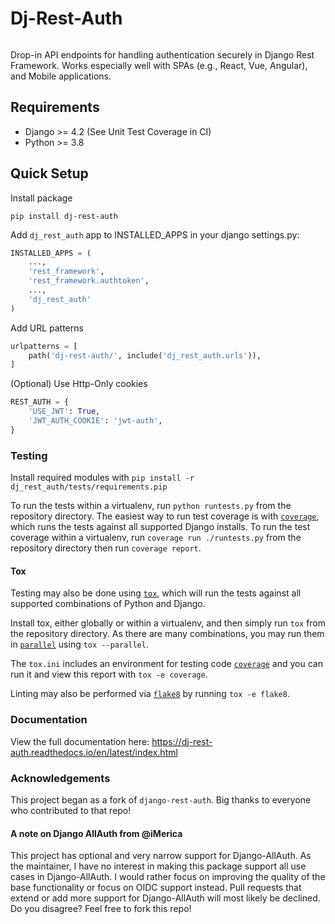 # Dj-Rest-Auth
[![<iMerica>](https://github.com/iMerica/dj-rest-auth/actions/workflows/main.yml/badge.svg)](https://github.com/iMerica/dj-rest-auth/actions/workflows/main.yml/)


Drop-in API endpoints for handling authentication securely in Django Rest Framework. Works especially well 
with SPAs (e.g., React, Vue, Angular), and Mobile applications. 

## Requirements
- Django >= 4.2 (See Unit Test Coverage in CI)
- Python >= 3.8

## Quick Setup

Install package

    pip install dj-rest-auth
    
Add `dj_rest_auth` app to INSTALLED_APPS in your django settings.py:

```python
INSTALLED_APPS = (
    ...,
    'rest_framework',
    'rest_framework.authtoken',
    ...,
    'dj_rest_auth'
)
```
    
Add URL patterns

```python
urlpatterns = [
    path('dj-rest-auth/', include('dj_rest_auth.urls')),
]
```
    

(Optional) Use Http-Only cookies

```python
REST_AUTH = {
    'USE_JWT': True,
    'JWT_AUTH_COOKIE': 'jwt-auth',
}
```

### Testing

Install required modules with `pip install -r  dj_rest_auth/tests/requirements.pip`

To run the tests within a virtualenv, run `python runtests.py` from the repository directory.
The easiest way to run test coverage is with [`coverage`](https://pypi.org/project/coverage/),
which runs the tests against all supported Django installs. To run the test coverage 
within a virtualenv, run `coverage run ./runtests.py` from the repository directory then run `coverage report`.

#### Tox

Testing may also be done using [`tox`](https://pypi.org/project/tox/), which
will run the tests against all supported combinations of Python and Django.

Install tox, either globally or within a virtualenv, and then simply run `tox`
from the repository directory. As there are many combinations, you may run them
in [`parallel`](https://tox.readthedocs.io/en/latest/config.html#cmdoption-tox-p)
using `tox --parallel`.

The `tox.ini` includes an environment for testing code [`coverage`](https://pypi.org/project/coverage/)
and you can run it and view this report with `tox -e coverage`.

Linting may also be performed via [`flake8`](https://pypi.org/project/flake8/)
by running `tox -e flake8`.

### Documentation

View the full documentation here: https://dj-rest-auth.readthedocs.io/en/latest/index.html


### Acknowledgements

This project began as a fork of `django-rest-auth`. Big thanks to everyone who contributed to that repo!

#### A note on Django AllAuth from @iMerica

This project has optional and very narrow support for Django-AllAuth. As the maintainer, I have no interest in making this package support all use cases in Django-AllAuth. I would rather focus on improving the quality of the base functionality or focus on OIDC support instead. Pull requests that extend or add more support for Django-AllAuth will most likely be declined. Do you disagree? Feel free to fork this repo!
